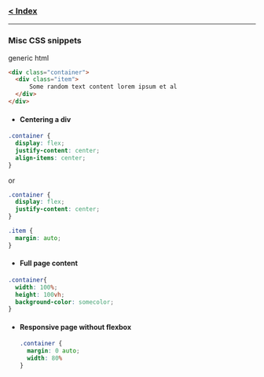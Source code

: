 ### [< Index](https://github.com/connectkushal/cssnotes/tree/main?tab=readme-ov-file#index)
---

### Misc CSS snippets

generic html
```html
<div class="container">
  <div class="item">
      Some random text content lorem ipsum et al
  </div>
</div>
```

- #### Centering a div
```css
.container {
  display: flex;
  justify-content: center;
  align-items: center;
}
```
or
```css
.container {
  display: flex;
  justify-content: center;
}

.item {
  margin: auto;
}
```

- #### Full page content
```css
.container{
  width: 100%;
  height: 100vh;
  background-color: somecolor;
}
```
- #### Responsive page without flexbox
  ```css
  .container {
    margin: 0 auto;
    width: 80%
  }
  ```
